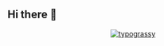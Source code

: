 ## Hi there 👋
<div style="text-align: center;">
    <a href="https://typograssy.deno.dev/api?text=%E3%81%8A%E3%81%AA%E3%81%8B%E3%81%99%E3%81%84%E3%81%9F%E3%80%82&l1=e19fea&l2=c440b9&l3=a13092&l4=6e2159&comment=">
        <img src="https://typograssy.deno.dev/api?text=%E3%81%8A%E3%81%AA%E3%81%8B%E3%81%99%E3%81%84%E3%81%9F%E3%80%82&l1=e19fea&l2=c440b9&l3=a13092&l4=6e2159&comment=" alt="typograssy">
    </a>
</div>
